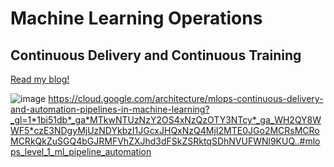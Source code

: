 # Machine Learning Operations
## Continuous Delivery and Continuous Training 
 <a href="https://open.substack.com/pub/techsavvysadie/p/building-data-pipelines-in-gcp-for?r=573b3l&utm_campaign=post&utm_medium=web&showWelcomeOnShare=false" target="_blank"> Read my blog!</a>

 ![image](https://github.com/user-attachments/assets/43c0a157-0fc7-4f99-931f-0cf5bf3ebd93)
 https://cloud.google.com/architecture/mlops-continuous-delivery-and-automation-pipelines-in-machine-learning?_gl=1*1bi51db*_ga*MTkwNTUzNzY2OS4xNzQzOTY3NTcy*_ga_WH2QY8WWF5*czE3NDgyMjUzNDYkbzI1JGcxJHQxNzQ4MjI2MTE0JGo2MCRsMCRoMCRkQkZuSGQ4bGJRMFVhZXJhd3dFSkZSRktqSDhNVUFWNl9KUQ..#mlops_level_1_ml_pipeline_automation


